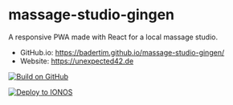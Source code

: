 # massage-studio-gingen
A responsive PWA made with React for a local massage studio.  
  
- GitHub.io: https://badertim.github.io/massage-studio-gingen/
- Website: https://unexpected42.de
  
  
[![Build on GitHub](https://github.com/BaderTim/massage-studio-gingen/actions/workflows/node.js.yml/badge.svg?branch=main)](https://github.com/BaderTim/massage-studio-gingen/actions/workflows/node.js.yml)

[![Deploy to IONOS](https://github.com/BaderTim/massage-studio-gingen/actions/workflows/manual-deploy.yml/badge.svg?branch=main)](https://github.com/BaderTim/massage-studio-gingen/actions/workflows/manual-deploy.yml)
